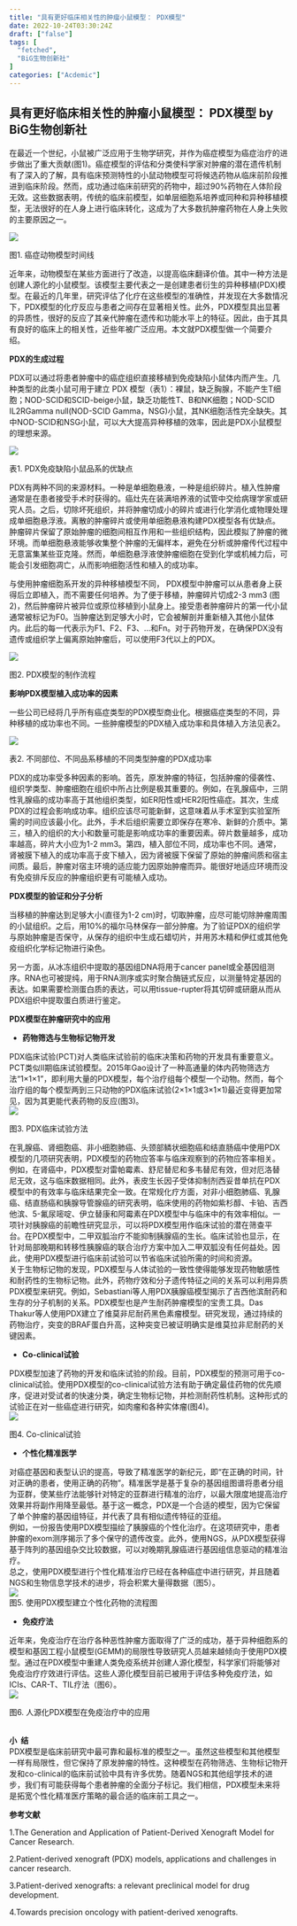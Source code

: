 ```yaml
---
title: "具有更好临床相关性的肿瘤小鼠模型： PDX模型"
date: 2022-10-24T03:30:24Z
draft: ["false"]
tags: [
  "fetched",
  "BiG生物创新社"
]
categories: ["Acdemic"]
---
```

具有更好临床相关性的肿瘤小鼠模型： PDX模型 by BiG生物创新社
------
<div><p data-mpa-powered-by="yiban.io"><span>在最近一个世纪，小鼠被广泛应用于生物学研究，并作为癌症模型为癌症治疗的进步做出了重大贡献(图1)。癌症模型的评估和分类使科学家对肿瘤的潜在遗传机制有了深入的了解，具有临床预测特性的小鼠动物模型可将候选药物从临床前阶段推进到临床阶段。然而，成功通过临床前研究的药物中，超过90%药物在人体阶段无效。这些数据表明，传统的临床前模型，如单层细胞系培养或同种和异种移植模型，无法很好的在人身上进行临床转化，这成为了大多数抗肿瘤药物在人身上失败的主要原因之一。<br></span></p><p><img data-ratio="0.37636544190665344" data-src="https://mmbiz.qpic.cn/mmbiz_png/ZUSZXNgmaGruO1wPkPic9yk1jiaficXhS6LRfp91Fk9at0Wjh2lMvRMSSSCg6DNjGibnOaicavz3ibjITkTQOe0ib995A/640?wx_fmt=png" data-type="png" data-w="1007" src="https://mmbiz.qpic.cn/mmbiz_png/ZUSZXNgmaGruO1wPkPic9yk1jiaficXhS6LRfp91Fk9at0Wjh2lMvRMSSSCg6DNjGibnOaicavz3ibjITkTQOe0ib995A/640?wx_fmt=png"></p><section><span>图1. 癌症动物模型时间线</span></section><p><span>近年来，动物模型在某些方面进行了改造，以提高临床翻译价值。其中一种方法是创建人源化的小鼠模型。该模型主要代表之一是创建患者衍生的异种移植(PDX)模型。在最近的几年里，研究评估了化疗在这些模型的准确性，并发现在大多数情况下，PDX模型的化疗反应与患者之间存在显著相关性。此外，PDX模型具出显著的异质性，很好的反应了其亲代肿瘤在遗传和功能水平上的特征。因此，由于其具有良好的临床上的相关性，近些年被广泛应用。本文就PDX模型做一个简要介绍。</span></p><section data-mpa-template="t" mpa-from-tpl="t"><section data-mpa-template="t" mpa-from-tpl="t"><section data-id="4" data-custom="#9db4c2" data-color="#9db4c2" data-tools="135编辑器" mpa-from-tpl="t"><p><span><strong mpa-from-tpl="t" mpa-is-content="t">PDX的生成过程</strong></span></p></section></section></section><p><span>PDX可以通过将患者肿瘤中的癌症组织直接移植到免疫缺陷小鼠体内而产生。几种类型的此类小鼠可用于建立 PDX 模型（表1）：裸鼠，缺乏胸腺，不能产生T细胞；NOD-SCID和SCID-beige小鼠，缺乏功能性T、B和NK细胞；NOD-SCID IL2RGamma null(NOD-SCID Gamma，NSG)小鼠，其NK细胞活性完全缺失。其中NOD-SCID和NSG小鼠，可以大大提高异种移植的效率，因此是PDX小鼠模型的理想来源。</span></p><p><img data-ratio="0.499009900990099" data-src="https://mmbiz.qpic.cn/mmbiz_png/ZUSZXNgmaGruO1wPkPic9yk1jiaficXhS6LgxEP9ry6icLgDqWb01uo4zgaPtmcO9Pryzh8umx7SjKicZ1algTyWlKw/640?wx_fmt=png" data-type="png" data-w="1010" src="https://mmbiz.qpic.cn/mmbiz_png/ZUSZXNgmaGruO1wPkPic9yk1jiaficXhS6LgxEP9ry6icLgDqWb01uo4zgaPtmcO9Pryzh8umx7SjKicZ1algTyWlKw/640?wx_fmt=png"></p><section><span>表1. PDX免疫缺陷小鼠品系的优缺点</span></section><p><span>PDX有两种不同的来源材料。一种是单细胞悬液，一种是组织碎片。植入性肿瘤通常是在患者接受手术时获得的。癌灶先在装满培养液的试管中交给病理学家或研究人员。之后，切除坏死组织，并将肿瘤切成小的碎片或进行化学消化或物理处理成单细胞悬浮液。离散的肿瘤碎片或使用单细胞悬液构建PDX模型各有优缺点。肿瘤碎片保留了原始肿瘤的细胞间相互作用和一些组织结构，因此模拟了肿瘤的微环境。而单细胞悬液能够收集整个肿瘤的无偏样本，避免在分析或肿瘤传代过程中无意富集某些亚克隆。然而，单细胞悬浮液使肿瘤细胞在受到化学或机械力后，可能会引发细胞凋亡，从而影响细胞活性和植入的成功率。</span></p><p><span>与使用肿瘤细胞系开发的异种移植模型不同， PDX模型中肿瘤可以从患者身上获得后立即植入，而不需要任何培养。为了便于移植，肿瘤碎片切成2-3 mm3 (图2)，然后肿瘤碎片被异位或原位移植到小鼠身上。接受患者肿瘤碎片的第一代小鼠通常被标记为F0。当肿瘤达到足够大小时，它会被解剖并重新植入其他小鼠体内。此后的每一代表示为F1、F2、F3、...和Fn。对于药物开发，在确保PDX没有遗传或组织学上偏离原始肿瘤后，可以使用F3代以上的PDX。</span></p><p><img data-ratio="0.7505422993492408" data-src="https://mmbiz.qpic.cn/mmbiz_png/ZUSZXNgmaGruO1wPkPic9yk1jiaficXhS6LQDxAAibeE3gCqmJMSpLTQRZRicVdkpRpWrpxAPyuGojb3V1ZSTJHZUVw/640?wx_fmt=png" data-type="png" data-w="922" src="https://mmbiz.qpic.cn/mmbiz_png/ZUSZXNgmaGruO1wPkPic9yk1jiaficXhS6LQDxAAibeE3gCqmJMSpLTQRZRicVdkpRpWrpxAPyuGojb3V1ZSTJHZUVw/640?wx_fmt=png"></p><section><span>图2. PDX模型的制作流程</span></section><section data-mpa-template="t" mpa-from-tpl="t"><section data-mpa-template="t" mpa-from-tpl="t"><section data-id="4" data-custom="#9db4c2" data-color="#9db4c2" data-tools="135编辑器" mpa-from-tpl="t"><p><span><span><strong mpa-from-tpl="t" mpa-is-content="t">影响PDX模型植入成功率的因素</strong></span><strong></strong></span></p></section></section></section><p><span>一些公司已经将几乎所有癌症类型的PDX模型商业化。根据癌症类型的不同，异种移植的成功率也不同。一些肿瘤模型的PDX植入成功率和具体植入方法见表2。</span></p><p><img data-ratio="0.5307692307692308" data-src="https://mmbiz.qpic.cn/mmbiz_png/ZUSZXNgmaGruO1wPkPic9yk1jiaficXhS6LrARJdt5ppukibsXVUh8wacFtL9DbkkVnzBgyQfVyR5mQHzTzwHxMC7g/640?wx_fmt=png" data-type="png" data-w="910" src="https://mmbiz.qpic.cn/mmbiz_png/ZUSZXNgmaGruO1wPkPic9yk1jiaficXhS6LrARJdt5ppukibsXVUh8wacFtL9DbkkVnzBgyQfVyR5mQHzTzwHxMC7g/640?wx_fmt=png"></p><section><span>表2. 不同部位、不同品系移植的不同类型肿瘤的PDX成功率</span></section><p><span>PDX的成功率受多种因素的影响。首先，原发肿瘤的特征，包括肿瘤的侵袭性、组织学类型、肿瘤细胞在组织中所占比例是极其重要的。例如，在乳腺癌中，三阴性乳腺癌的成功率高于其他组织类型，如ER阳性或HER2阳性癌症。其次，生成PDX的过程会影响成功率。组织应该尽可能新鲜，这意味着从手术室到实验室所需的时间应该最小化。此外，手术后组织需要立即保存在寒冷、新鲜的介质中。第三，植入的组织的大小和数量可能是影响成功率的重要因素。碎片数量越多，成功率越高，碎片大小应为1-2 mm3。第四，植入部位不同，成功率也不同。通常，肾被膜下植入的成功率高于皮下植入，因为肾被膜下保留了原始的肿瘤间质和宿主间质。最后，肿瘤对宿主环境的适应能力因原始肿瘤而异。能很好地适应环境而没有免疫排斥反应的肿瘤组织更有可能植入成功。</span></p><section data-mpa-template="t" mpa-from-tpl="t"><section data-mpa-template="t" mpa-from-tpl="t"><section data-id="4" data-custom="#9db4c2" data-color="#9db4c2" data-tools="135编辑器" mpa-from-tpl="t"><p><span><span><strong mpa-from-tpl="t" mpa-is-content="t">PDX模型的验证和分子分析</strong></span><strong></strong></span></p></section></section></section><p><span>当移植的肿瘤达到足够大小(直径为1-2 cm)时，切取肿瘤，应尽可能切除肿瘤周围的小鼠组织。之后，用10%的福尔马林保存一部分肿瘤。为了验证PDX的组织学与原始肿瘤是否保守，从保存的组织中生成石蜡切片，并用苏木精和伊红或其他免疫组织化学标记物进行染色。</span></p><p><span>另一方面，从冰冻组织中提取的基因组DNA将用于cancer panel或全基因组测序。RNA也可被提纯，用于RNA测序或实时聚合酶链式反应，以测量特定基因的表达。如果需要检测蛋白质的表达，可以用tissue-rupter将其切碎或研磨从而从PDX组织中提取蛋白质进行鉴定。</span></p><section data-mpa-template="t" mpa-from-tpl="t"><section data-mpa-template="t" mpa-from-tpl="t"><section data-id="4" data-custom="#9db4c2" data-color="#9db4c2" data-tools="135编辑器" mpa-from-tpl="t"><p><span><span><strong mpa-from-tpl="t" mpa-is-content="t">PDX模型在肿瘤研究中的应用</strong></span><strong></strong></span></p></section></section></section><ul><li><section><span><strong>药物筛选与生物标记物开发</strong></span></section></li></ul><section><span>PDX临床试验(PCT)对人类临床试验前的临床决策和药物的开发具有重要意义。PCT类似II期临床试验模型。2015年Gao设计了一种高通量的体内药物筛选方法“1×1×1”，即利用大量的PDX模型，每个治疗组每个模型一个动物。然而，每个治疗组的每个模型两到三只动物的PDX临床试验(2×1×1或3×1×1)最近变得更加常见，因为其更能代表药物的反应(图3)。</span></section><section><img data-ratio="0.35802469135802467" data-src="https://mmbiz.qpic.cn/mmbiz_png/ZUSZXNgmaGruO1wPkPic9yk1jiaficXhS6LRcaevicFBdic5VUaXU59RUQA8G7QmNeibiaM8vk6UquM3LlmALg6AsQz9A/640?wx_fmt=png" data-type="png" data-w="810" src="https://mmbiz.qpic.cn/mmbiz_png/ZUSZXNgmaGruO1wPkPic9yk1jiaficXhS6LRcaevicFBdic5VUaXU59RUQA8G7QmNeibiaM8vk6UquM3LlmALg6AsQz9A/640?wx_fmt=png"></section><p><span>图3. PDX临床试验方法</span></p><section><span>在乳腺癌、肾细胞癌、非小细胞肺癌、头颈部鳞状细胞癌和结直肠癌中使用PDX模型的几项研究表明，PDX模型的药物应答率与临床观察到的药物应答率相关。例如，在肾癌中，PDX模型对雷帕霉素、舒尼替尼和多韦替尼有效，但对厄洛替尼无效，这与临床数据相同。此外，表皮生长因子受体抑制剂西妥昔单抗在PDX模型中的有效率与临床结果完全一致。在常规化疗方面，对非小细胞肺癌、乳腺癌、结直肠癌和胰腺导管腺癌的研究表明，临床使用的药物如紫杉醇、卡铂、吉西他滨、5-氟尿嘧啶、伊立替康和阿霉素在PDX模型中与临床中的有效率相似。一项针对胰腺癌的前瞻性研究显示，可以将PDX模型用作临床试验的潜在筛查平台。在PDX模型中，二甲双胍治疗不能抑制胰腺癌的生长。临床试验也显示，在针对局部晚期和转移性胰腺癌的联合治疗方案中加入二甲双胍没有任何益处。因此，使用PDX模型进行临床前试验可以节省临床试验所需的时间和资源。</span></section><section><span>关于生物标记物的发现，PDX模型与人体试验的一致性使得能够发现药物敏感性和耐药性的生物标记物。此外，药物疗效和分子遗传特征之间的关系可以利用异质PDX模型来研究。例如，Sebastiani等人用PDX胰腺癌模型揭示了吉西他滨耐药和生存的分子机制的关系。PDX模型也是产生耐药肿瘤模型的宝贵工具。Das Thakur等人使用PDX建立了维莫非尼耐药黑色素瘤模型。研究发现，通过持续的药物治疗，突变的BRAF蛋白升高，这种突变已被证明确实是维莫拉非尼耐药的关键因素。</span></section><ul><li><section><span><strong>Co-clinical试验</strong></span></section></li></ul><section><span>PDX模型加速了药物的开发和临床试验的阶段。目前，PDX模型的预测可用于co-clinical试验。使用PDX模型的co-clinical试验方法有助于确定最佳药物的优先顺序，促进对受试者的快速分类，确定生物标记物，并检测耐药性机制。这种形式的试验正在对一些癌症进行研究，如肉瘤和各种实体瘤(图4)。</span></section><section><img data-ratio="0.45454545454545453" data-src="https://mmbiz.qpic.cn/mmbiz_png/ZUSZXNgmaGruO1wPkPic9yk1jiaficXhS6LZxW8vu4675wPLsmmZ1DveOuP5Ocr7XfO97OrwpvKwoNgsoCicSJPHDA/640?wx_fmt=png" data-type="png" data-w="836" src="https://mmbiz.qpic.cn/mmbiz_png/ZUSZXNgmaGruO1wPkPic9yk1jiaficXhS6LZxW8vu4675wPLsmmZ1DveOuP5Ocr7XfO97OrwpvKwoNgsoCicSJPHDA/640?wx_fmt=png"></section><p><span>图4. Co-clinical试验</span></p><ul><li><section><span><strong>个性化精准医学</strong></span></section></li></ul><section><span>对癌症基因和表型认识的提高，导致了精准医学的新纪元，即“在正确的时间，针对正确的患者，使用正确的药物”。精准医学是基于复杂的基因组图谱将患者分组为亚群，使某些疗法能够针对特定的亚群进行精准的治疗，以最大限度地提高治疗效果并将副作用降至最低。基于这一概念，PDX是一个合适的模型，因为它保留了单个肿瘤的基因组特征，并代表了具有相似遗传特征的亚组。</span></section><section><span>例如，一份报告使用PDX模型描绘了胰腺癌的个性化治疗。在这项研究中，患者肿瘤的exom测序揭示了多个保守的遗传改变。此外，使用NGS，从PDX模型获得基于阵列的基因组杂交比较数据，可以对晚期乳腺癌进行基因组信息驱动的精准治疗。</span></section><section><span>总之，使用PDX模型进行个性化精准治疗已经在各种癌症中进行研究，并且随着NGS和生物信息学技术的进步，将会积累大量得数据（图5）。</span></section><section><img data-ratio="0.8304535637149028" data-src="https://mmbiz.qpic.cn/mmbiz_png/ZUSZXNgmaGruO1wPkPic9yk1jiaficXhS6LuCTKW0k5ffLWa1jia5YXgWnQThiac327KMQbyrUcDNmKiadjEEG2R2IGw/640?wx_fmt=png" data-type="png" data-w="926" src="https://mmbiz.qpic.cn/mmbiz_png/ZUSZXNgmaGruO1wPkPic9yk1jiaficXhS6LuCTKW0k5ffLWa1jia5YXgWnQThiac327KMQbyrUcDNmKiadjEEG2R2IGw/640?wx_fmt=png"></section><section><span>图5. 使用PDX模型建立个性化药物的流程图</span></section><ul><li><section><span><strong>免疫疗法</strong></span></section></li></ul><section><span>近年来，免疫治疗在治疗各种恶性肿瘤方面取得了广泛的成功，基于异种细胞系的模型和基因工程小鼠模型(GEMM)的局限性导致研究人员越来越倾向于使用PDX模型。通过在PDX模型中重建人类免疫系统并创建人源化模型，科学家们将能够对免疫治疗疗效进行评估。这些人源化模型目前已被用于评估多种免疫疗法，如ICIs、CAR-T、TIL疗法（图6）。</span></section><section><img data-ratio="0.7858672376873662" data-src="https://mmbiz.qpic.cn/mmbiz_png/ZUSZXNgmaGruO1wPkPic9yk1jiaficXhS6L6KA0Ehry2pU06vQUjLX2SPrm2hv2rxTianF8xeIDz7CUfvqjr2CUdFA/640?wx_fmt=png" data-type="png" data-w="467" src="https://mmbiz.qpic.cn/mmbiz_png/ZUSZXNgmaGruO1wPkPic9yk1jiaficXhS6L6KA0Ehry2pU06vQUjLX2SPrm2hv2rxTianF8xeIDz7CUfvqjr2CUdFA/640?wx_fmt=png"></section><p><span>图6. 人源化PDX模型在免疫治疗中的应用</span></p><section><span><br></span></section><section data-mpa-template="t" mpa-from-tpl="t"><section data-mpa-template="t" mpa-from-tpl="t"><section data-mpa-template="t" mpa-from-tpl="t"><section mpa-from-tpl="t"><section data-id="85638" mpa-from-tpl="t"><section mpa-from-tpl="t"><section mpa-from-tpl="t"><section><span><strong mpa-from-tpl="t"><span mpa-is-content="t">小  结</span></strong></span></section></section></section></section></section></section></section></section><section><span>PDX模型是临床前研究中最可靠和最标准的模型之一。虽然这些模型和其他模型一样有局限性，但它保持了原发肿瘤的特性。这种模型在药物筛选、生物标记物开发和co-clinical的临床前试验中具有许多优势。随着NGS和其他组学技术的进步，我们有可能获得每个患者肿瘤的全面分子标记。我们相信，PDX模型未来将是拓宽个性化精准医疗策略的最合适的临床前工具之一。</span></section><p><span><strong>参考文献</strong></span></p><p><span>1.The Generation and Application of Patient-Derived Xenograft Model for Cancer Research.</span></p><p><span>2.Patient-derived xenograft (PDX) models, applications and challenges in cancer research.</span></p><p><span>3.Patient-derived xenografts: a relevant preclinical model for drug development.</span></p><p><span>4.Towards precision oncology with patient-derived xenografts.</span></p><p><span><br></span></p><section><section powered-by="xiumi.us"><section><section><section powered-by="xiumi.us"><section><section powered-by="xiumi.us"><section><svg viewbox="0 0 1 1"></svg></section></section><section powered-by="xiumi.us"><section><svg viewbox="0 0 1 1"></svg></section></section><section powered-by="xiumi.us"><section><svg viewbox="0 0 1 1"></svg></section></section><section powered-by="xiumi.us"><section><svg viewbox="0 0 1 1"></svg></section></section></section><section><section powered-by="xiumi.us"><section><img data-ratio="1" data-src="https://mmbiz.qpic.cn/mmbiz_png/m6gqgND1GwQvVn5K82SbKNaAaSJGzqfhyYbjm9XnoBS5KUpibwiau2O0SVVMf8ecTluygx5iadlcTZw1ibVZU8pM2A/640?wx_fmt=png" data-type="png" data-w="400" src="https://mmbiz.qpic.cn/mmbiz_png/m6gqgND1GwQvVn5K82SbKNaAaSJGzqfhyYbjm9XnoBS5KUpibwiau2O0SVVMf8ecTluygx5iadlcTZw1ibVZU8pM2A/640?wx_fmt=png"></section></section></section><section><section powered-by="xiumi.us"><section><p><strong>扫码加入BiG生物创新社读者交流群，分享、交流纯粹的行业知识，非诚勿扰！</strong></p></section></section></section></section></section></section></section></section><section><section powered-by="xiumi.us"><section><section><section powered-by="xiumi.us"><section><section powered-by="xiumi.us"><section><p><strong>BiG</strong></p></section></section><section powered-by="xiumi.us"><section><section><section powered-by="xiumi.us"><section><p><strong>Scientific Driven, Making Impact!</strong></p></section></section></section></section></section><section powered-by="xiumi.us"><section><p><br></p></section></section></section></section><section powered-by="xiumi.us"><p><br></p></section><section powered-by="xiumi.us"><section><section powered-by="xiumi.us"><section><p><strong>创新生态丨医药论坛丨行业分析</strong></p><p><strong>媒体公关丨BiG Webinar</strong></p></section></section></section><section><section powered-by="xiumi.us"><section><img data-ratio="1" data-src="https://mmbiz.qpic.cn/mmbiz_jpg/m6gqgND1GwQvVn5K82SbKNaAaSJGzqfhs7NLuic4oUHvzAUK6KW7PfhdXb9eNxOgHgq7R0Ewd3JUMtpYMXdlVQA/640?wx_fmt=jpeg" data-type="jpeg" data-w="258" src="https://mmbiz.qpic.cn/mmbiz_jpg/m6gqgND1GwQvVn5K82SbKNaAaSJGzqfhs7NLuic4oUHvzAUK6KW7PfhdXb9eNxOgHgq7R0Ewd3JUMtpYMXdlVQA/640?wx_fmt=jpeg"></section></section></section></section><section powered-by="xiumi.us"><section><section powered-by="xiumi.us"><section><svg viewbox="0 0 1 1"></svg></section></section><section powered-by="xiumi.us"><section><section powered-by="xiumi.us"><p><strong>联系我们</strong></p></section></section><section><section powered-by="xiumi.us"><section><svg viewbox="0 0 1 1"></svg></section></section></section></section></section></section><section powered-by="xiumi.us"><p><br></p></section><section powered-by="xiumi.us"><p><strong>商务：Max   18662346610</strong></p><p><strong>媒体：<strong>Kathy 17621909690</strong></strong></p></section><section powered-by="xiumi.us"><section><svg viewbox="0 0 1 1"></svg></section></section></section></section></section></section><p><mp-style-type data-value="3"></mp-style-type></p></div>  
<hr>
<a href="https://mp.weixin.qq.com/s/iuKkKUcRupEPzFEa7LYqoQ",target="_blank" rel="noopener noreferrer">原文链接</a>
